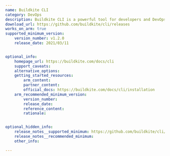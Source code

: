 ```yaml
---
name: Buildkite CLI
category: DevOps
description: Buildkite CLI is a powerful tool for developers and DevOps teams, providing comprehensive control over Buildkite resources and workflows directly from the command line, enhancing productivity and automation capabilities.
download_url: https://github.com/buildkite/cli/releases
works_on_arm: true
supported_minimum_version:
    version_number: v1.2.0
    release_date: 2021/03/11


optional_info:
    homepage_url: https://buildkite.com/docs/cli
    support_caveats:
    alternative_options:
    getting_started_resources:
        arm_content:
        partner_content:
        official_docs: https://buildkite.com/docs/cli/installation
    arm_recommended_minimum_version:
        version_number:
        release_date:
        reference_content:
        rationale:


optional_hidden_info:
    release_notes__supported_minimum: https://github.com/buildkite/cli/releases/tag/v1.2.0
    release_notes__recommended_minimum:
    other_info:

---
```

